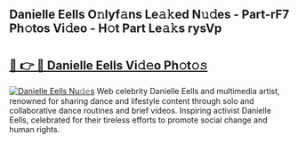 ## Danielle Eells O𝚗lyf𝚊ns Le𝚊𝚔ed N𝚞𝚍es - Part-rF7 Ph𝚘tos Vi𝚍eo - H𝚘t Part Le𝚊𝚔s rysVp

# <h2><a href="http://hf5b7nz.feru.top/?c=Danielle+Eells">🔗 👉 🔴 Danielle Eells Vi𝚍𝚎o Ph𝚘t𝚘𝚜</a></h2>

[![Danielle Eells Nu𝚍𝚎s](https://i.imgur.com/0TWrTi3.gif)](http://hf5b7nz.feru.top/?c=Danielle+Eells)
Web celebrity Danielle Eells and multimedia artist, renowned for sharing dance and lifestyle content through solo and collaborative dance routines and brief videos. Inspiring activist Danielle Eells, celebrated for their tireless efforts to promote social change and human rights. 
